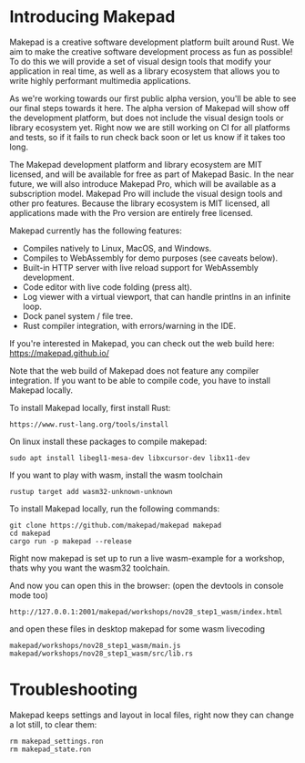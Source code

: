 # Introducing Makepad

Makepad is a creative software development platform built around Rust. We aim to make the creative software development process as fun as possible! To do this we will provide a set of visual design tools that modify your application in real time, as well as a library ecosystem that allows you to write highly performant multimedia applications.

As we're working towards our first public alpha version, you'll be able to see our final steps towards it here. The alpha version of Makepad will show off the development platform, but does not include the visual design tools or library ecosystem yet. Right now we are still working on CI for all platforms and tests, so if it fails to run check back soon or let us know if it takes too long.

The Makepad development platform and library ecosystem are MIT licensed, and will be available for free as part of Makepad Basic. In the near future, we will also introduce Makepad Pro, which will be available as a subscription model. Makepad Pro will include the visual design tools and other pro features. Because the library ecosystem is MIT licensed, all applications made with the Pro version are entirely free licensed.

Makepad currently has the following features:
- Compiles natively to Linux, MacOS, and Windows.
- Compiles to WebAssembly for demo purposes (see caveats below).
- Built-in HTTP server with live reload support for WebAssembly development.
- Code editor with live code folding (press alt).
- Log viewer with a virtual viewport, that can handle printlns in an infinite loop.
- Dock panel system / file tree.
- Rust compiler integration, with errors/warning in the IDE.

If you're interested in Makepad, you can check out the web build here:
https://makepad.github.io/

Note that the web build of Makepad does not feature any compiler integration. If you want to be able to compile code, you have to install Makepad locally.

To install Makepad locally, first install Rust:
```
https://www.rust-lang.org/tools/install
```

On linux install these packages to compile makepad:
```
sudo apt install libegl1-mesa-dev libxcursor-dev libx11-dev
```

If you want to play with wasm, install the wasm toolchain
```
rustup target add wasm32-unknown-unknown
```

To install Makepad locally, run the following commands:
```
git clone https://github.com/makepad/makepad makepad 
cd makepad 
cargo run -p makepad --release 
```

Right now makepad is set up to run a live wasm-example for a workshop, thats why you want the wasm32 toolchain.

And now you can open this in the browser: (open the devtools in console mode too)
```
http://127.0.0.1:2001/makepad/workshops/nov28_step1_wasm/index.html
```
and open these files in desktop makepad for some wasm livecoding
```
makepad/workshops/nov28_step1_wasm/main.js
makepad/workshops/nov28_step1_wasm/src/lib.rs 
```

# Troubleshooting

Makepad keeps settings and layout in local files, right now they can change a lot still, to clear them:
```
rm makepad_settings.ron
rm makepad_state.ron
```
